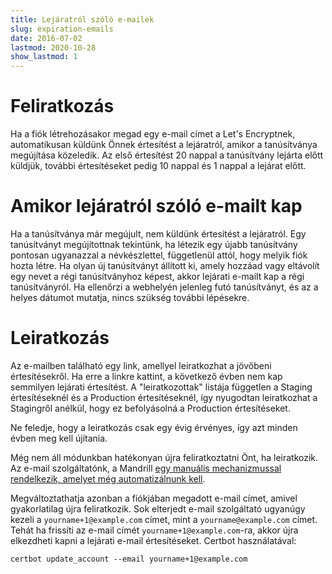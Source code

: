```yaml
---
title: Lejáratról szóló e-mailek
slug: expiration-emails
date: 2016-07-02
lastmod: 2020-10-28
show_lastmod: 1
---
```



# Feliratkozás

Ha a fiók létrehozásakor megad egy e-mail címet a Let's Encryptnek, automatikusan küldünk Önnek értesítést a lejáratról, amikor a tanúsítványa megújítása közeledik. Az első értesítést 20 nappal a tanúsítvány lejárta előtt küldjük, további értesítéseket pedig 10 nappal és 1 nappal a lejárat előtt.

# Amikor lejáratról szóló e-mailt kap

Ha a tanúsítványa már megújult, nem küldünk értesítést a lejáratról. Egy tanúsítványt megújítottnak tekintünk, ha létezik egy újabb tanúsítvány pontosan ugyanazzal a névkészlettel, függetlenül attól, hogy melyik fiók hozta létre. Ha olyan új tanúsítványt állított ki, amely hozzáad vagy eltávolít egy nevet a régi tanúsítványhoz képest, akkor lejárati e-mailt kap a régi tanúsítványról. Ha ellenőrzi a webhelyén jelenleg futó tanúsítványt, és az a helyes dátumot mutatja, nincs szükség további lépésekre.

# Leiratkozás

Az e-mailben található egy link, amellyel leiratkozhat a jövőbeni értesítésekről. Ha erre a linkre kattint, a következő évben nem kap semmilyen lejárati értesítést. A "leiratkozottak" listája független a Staging értesítéseknél és a Production értesítéseknél, így nyugodtan leiratkozhat a Stagingről anélkül, hogy ez befolyásolná a Production értesítéseket.

Ne feledje, hogy a leiratkozás csak egy évig érvényes, így azt minden évben meg kell újítania.

Még nem áll módunkban hatékonyan újra feliratkoztatni Önt, ha leiratkozik. Az e-mail szolgáltatónk, a Mandrill [egy manuális mechanizmussal rendelkezik, amelyet még automatizálnunk kell](https://mandrill.zendesk.com/hc/en-us/articles/360039299913).

Megváltoztathatja azonban a fiókjában megadott e-mail címet, amivel gyakorlatilag újra feliratkozik. Sok elterjedt e-mail szolgáltató ugyanúgy kezeli a `yourname+1@example.com` címet, mint a `yourname@example.com` címet. Tehát ha frissíti az e-mail címét `yourname+1@example.com`-ra, akkor újra elkezdheti kapni a lejárati e-mail értesítéseket. Certbot használatával:

`certbot update_account --email yourname+1@example.com`
